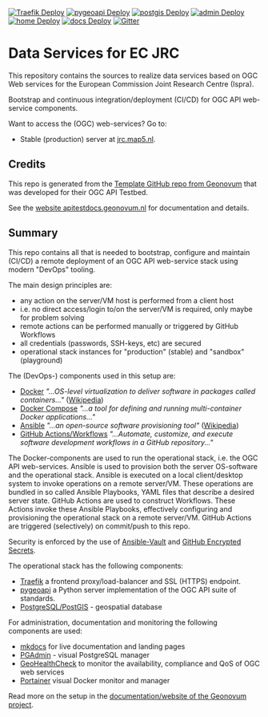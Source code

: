 [![Traefik Deploy](https://github.com/justb4/ogc-api-jrc/actions/workflows/deploy.traefik.yml/badge.svg)](https://github.com/justb4/ogc-api-jrc/actions/workflows/deploy.traefik.yml)
[![pygeoapi Deploy](https://github.com/justb4/ogc-api-jrc/actions/workflows/deploy.pygeoapi.yml/badge.svg)](https://github.com/justb4/ogc-api-jrc/actions/workflows/deploy.pygeoapi.yml)
[![postgis Deploy](https://github.com/justb4/ogc-api-jrc/actions/workflows/deploy.postgis.yml/badge.svg)](https://github.com/justb4/ogc-api-jrc/actions/workflows/deploy.postgis.yml)
[![admin Deploy](https://github.com/justb4/ogc-api-jrc/actions/workflows/deploy.admin.yml/badge.svg)](https://github.com/justb4/ogc-api-jrc/actions/workflows/deploy.admin.yml)
[![home Deploy](https://github.com/justb4/ogc-api-jrc/actions/workflows/deploy.home.yml/badge.svg)](https://github.com/justb4/ogc-api-jrc/actions/workflows/deploy.home.yml)
[![docs Deploy](https://github.com/justb4/ogc-api-jrc/actions/workflows/deploy.docs.yml/badge.svg)](https://github.com/justb4/ogc-api-jrc/actions/workflows/deploy.docs.yml)
[![Gitter](https://img.shields.io/gitter/room/Geonovum/ogc-api-testbed.svg?style=flat-square)](https://gitter.im/Geonovum/ogc-api-testbed)

# Data Services for EC JRC
This repository contains the sources to realize data services based on OGC Web services for
the European Commission Joint Research Centre (Ispra).

Bootstrap and continuous integration/deployment (CI/CD) for OGC API web-service components.

Want to access the (OGC) web-services? Go to:

* Stable (production) server at [jrc.map5.nl](https://jrc.map5.nl/).

## Credits
This repo is generated from the [Template GitHub repo from Geonovum](https://github.com/Geonovum/ogc-api-testbed) 
that was developed for their OGC API Testbed.

See the [website apitestdocs.geonovum.nl](https://apitestdocs.geonovum.nl) for documentation and details.

## Summary

This repo contains all that is needed to bootstrap, configure and maintain (CI/CD) a remote
deployment of an OGC API web-service stack using modern "DevOps" tooling. 

The main design principles are:

* any action on the server/VM host is performed from a client host
* i.e. no direct access/login to/on the server/VM is required, only maybe for problem solving
* remote actions can be performed manually or triggered by GitHub Workflows
* all credentials (passwords, SSH-keys, etc) are secured 
* operational stack instances for "production" (stable) and "sandbox" (playground)

The (DevOps-) components used in this setup are:

* [Docker](https://www.docker.com/) *"...OS-level virtualization to deliver software in packages called containers..."* ([Wikipedia](https://en.wikipedia.org/wiki/Docker_(software)))
* [Docker Compose](https://docs.docker.com/compose) *"...a tool for defining and running multi-container Docker applications..."*
* [Ansible](https://www.ansible.com/) *"...an open-source software provisioning tool"* ([Wikipedia](https://en.wikipedia.org/wiki/Ansible_(software)))
* [GitHub Actions/Workflows](https://docs.github.com/en/actions) *"...Automate, customize, and execute software development workflows in a GitHub repository..."*

The Docker-components are used to run the operational stack, i.e. the OGC API web-services. 
Ansible is used to provision both the server OS-software
and the operational stack. 
Ansible is executed on a local client/desktop system to invoke operations on a remote server/VM.
These operations are bundled in so called Ansible Playbooks, YAML files that describe a desired server state.
GitHub Actions are used to construct Workflows. 
These Actions invoke these Ansible Playbooks, effectively configuring
and provisioning the operational stack on a remote server/VM. 
GitHub Actions are triggered (selectively) on commit/push to this repo.
                    
Security is enforced by the use of [Ansible-Vault](https://docs.ansible.com/ansible/latest/user_guide/vault.html) 
and [GitHub Encrypted Secrets](https://docs.github.com/en/actions/reference/encrypted-secrets).

The operational stack has the following components:

* [Traefik](https://traefik.io/) a frontend proxy/load-balancer and SSL (HTTPS) endpoint.
* [pygeoapi](https://pygeoapi.io/) a Python server implementation of the OGC API suite of standards.
* [PostgreSQL/PostGIS](https://postgis.net) - geospatial database

For administration, documentation and monitoring the following components are used:

* [mkdocs](https://www.mkdocs.org/) for live documentation and landing pages
* [PGAdmin](https://www.pgadmin.org/) - visual PostgreSQL manager  
* [GeoHealthCheck](https://geohealthcheck.org) to monitor the availability, compliance and QoS of OGC web services
* [Portainer](https://www.portainer.io/) visual Docker monitor and manager

Read more on the setup in the [documentation/website of the Geonovum project](https://apitestdocs.geonovum.nl/setup).
